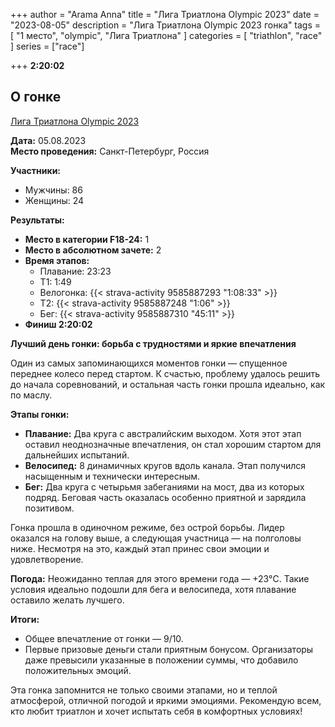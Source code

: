 +++
author = "Arama Anna"
title = "Лига Триатлона Olympic 2023"
date = "2023-08-05"
description = "Лига Триатлона Olympic 2023 гонка"
tags = [
    "1 место",
    "olympic",
    "Лига Триатлона"
]
categories = [
    "triathlon",
    "race"
]
series = ["race"]

+++
**2:20:02**

<!--more-->

## О гонке

[Лига Триатлона Olympic 2023](https://tristats.ru/RUS/profile/nobrand/liga-triatlona/olympic/2023)

**Дата:** 05.08.2023  
**Место проведения:** Санкт-Петербург, Россия  

**Участники:**  
- Мужчины: 86  
- Женщины: 24  

**Результаты:**  
- **Место в категории F18-24:** 1  
- **Место в абсолютном зачете:** 2  
- **Время этапов:**  
  - Плавание: 23:23
  - Т1: 1:49
  - Велогонка: {{< strava-activity 9585887293 "1:08:33" >}}  
  - Т2: {{< strava-activity 9585887248 "1:06" >}}  
  - Бег: {{< strava-activity 9585887310 "45:11" >}}
- **Финиш 2:20:02**

**Лучший день гонки: борьба с трудностями и яркие впечатления**  

Один из самых запоминающихся моментов гонки — спущенное переднее колесо перед стартом. К счастью, проблему удалось решить до начала соревнований, и остальная часть гонки прошла идеально, как по маслу.  

**Этапы гонки:**  
- **Плавание:** Два круга с австралийским выходом. Хотя этот этап оставил неоднозначные впечатления, он стал хорошим стартом для дальнейших испытаний.  
- **Велосипед:** 8 динамичных кругов вдоль канала. Этап получился насыщенным и технически интересным.  
- **Бег:** Два круга с четырьмя забеганиями на мост, два из которых подряд. Беговая часть оказалась особенно приятной и зарядила позитивом.  

Гонка прошла в одиночном режиме, без острой борьбы. Лидер оказался на голову выше, а следующая участница — на полголовы ниже. Несмотря на это, каждый этап принес свои эмоции и удовлетворение.  

**Погода:** Неожиданно теплая для этого времени года — +23°C. Такие условия идеально подошли для бега и велосипеда, хотя плавание оставило желать лучшего.  

**Итоги:**  
- Общее впечатление от гонки — 9/10.  
- Первые призовые деньги стали приятным бонусом. Организаторы даже превысили указанные в положении суммы, что добавило положительных эмоций.  

Эта гонка запомнится не только своими этапами, но и теплой атмосферой, отличной погодой и яркими эмоциями. Рекомендую всем, кто любит триатлон и хочет испытать себя в комфортных условиях!  
